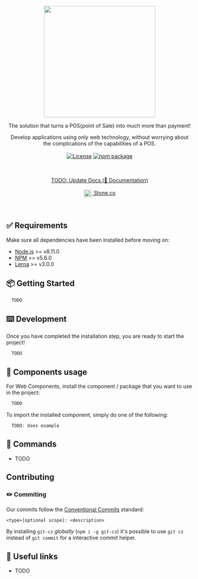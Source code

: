 <p align="center">
  <a href="http://ant.design">
    <img width="300" src="https://mambasdk-docs.stone.com.br/images/logoMamba.svg">
  </a>
</p>

<div align="center">

The solution that turns a POS(point of Sale) into much more than payment!

Develop applications using only web technology, without worrying about the complications of the capabilities of a POS.
<br/>
<br/>
[![License](https://img.shields.io/badge/License-Apache%202.0-blue.svg)](https://opensource.org/licenses/Apache-2.0) [![npm package](https://img.shields.io/npm/v/@mamba/app.svg?style=flat-square)](https://www.npmjs.com/package/@mamba/app) 
<br/>
</div>
<br/>

<br/>
<div align="center">
<div><a href="" target="_blank">TODO: Update Docs (📝 Documentation)</a></div><br/>
<div><img height="21" align="top" src="https://www.stone.com.br/static/images/favicon.png" hspace="1"><a href="https://www.stone.co" target="_blank">&nbsp;Stone.co</a></div> 
</div>
<br/>
<br/>


## ✅ Requirements

Make sure all dependencies have been installed before moving on:

- [Node.js](http://nodejs.org/) >= v8.11.0
- [NPM](https://www.npmjs.com/package/npm) >= v5.6.0
- [Lerna](https://github.com/lerna/lerna) >= v3.0.0



## 📦 Getting Started


```shell
  TODO
```


## ⌨️ Development

Once you have completed the installation step, you are ready to start the project!

```bash
  TODO
```

## 🔨 Components usage

For Web Components, install the component / package that you want to use in the project:

```bash
  TODO
```

To import the installed component, simply do one of the following:


```js
  TODO: Uses example
```


## 🧰 Commands

- TODO

## Contributing

### ✏️ Commiting

Our commits follow the [Conventional Commits](https://www.conventionalcommits.org/en/v1.0.0-beta.3/) standard:

`<type>[optional scope]: <description>`

By installing `git-cz` _globally_ (`npm i -g git-cz`) it's possible to use `git cz` instead of `git commit` for a interactive commit helper.

## 🔗 Useful links

- TODO
